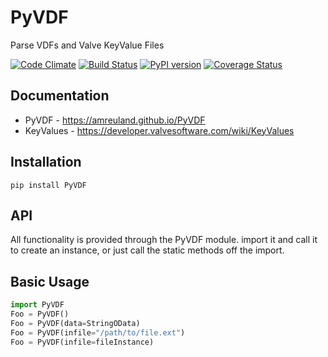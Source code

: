 PyVDF
==
Parse VDFs and Valve KeyValue Files

[![Code Climate](https://codeclimate.com/github/amreuland/PyVDF/badges/gpa.svg)](https://codeclimate.com/github/amreuland/PyVDF)
[![Build Status](https://img.shields.io/travis/amreuland/PyVDF.svg?branch=master)](https://travis-ci.org/amreuland/PyVDF)
[![PyPI version](https://img.shields.io/pypi/v/pyvdf.svg)](https://pypi.python.org/pypi/PyVDF)
[![Coverage Status](https://img.shields.io/coveralls/amreuland/PyVDF.svg)](https://coveralls.io/r/amreuland/PyVDF)


## Documentation
* PyVDF - https://amreuland.github.io/PyVDF
* KeyValues - https://developer.valvesoftware.com/wiki/KeyValues

## Installation
`pip install PyVDF`

## API
All functionality is provided through the PyVDF module.
import it and call it to create an instance, or just call the static methods off the import.

## Basic Usage
```python
import PyVDF
Foo = PyVDF()
Foo = PyVDF(data=StringOData)
Foo = PyVDF(infile="/path/to/file.ext")
Foo = PyVDF(infile=fileInstance)
```
